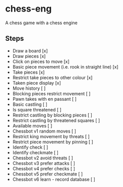# chess-eng
A chess game with a chess engine

## Steps
* Draw a board [x]
* Draw pieces [x]
* Click on pieces to move [x]
* Basic piece movement (i.e. rook in straight line) [x]
* Take pieces [x]
* Restrict take pieces to other colour [x]
* Taken piece display [x]
* Move history [ ]
* Blocking pieces restrict movement [ ]
* Pawn takes with en passant [ ]
* Basic castling [ ]
* Is square threatened [ ]
* Restrict castling by blocking pieces [ ]
* Restrict castling by threatened squares [ ]
* Available moves [ ]
* Chessbot v1 random moves [ ]
* Restrict king movement by threats [ ]
* Restrict piece movement by pinning [ ]
* Identify check [ ]
* Identify checkmate [ ]
* Chessbot v2 avoid threats [ ]
* Chessbot v3 prefer attacks [ ]
* Chessbot v4 prefer checks [ ]
* Chessbot v5 prefer checkmate [ ]
* Chessbot v6 learn - record database [ ]

